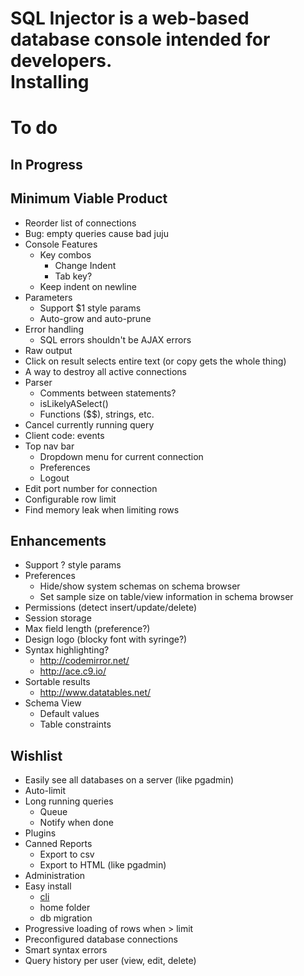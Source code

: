 SQL Injector is a web-based database console intended for developers.  
Installing
==========

To do
====
## In Progress

## Minimum Viable Product

* Reorder list of connections
* Bug: empty queries cause bad juju
* Console Features
  * Key combos
    * Change Indent
    * Tab key?
  * Keep indent on newline
* Parameters
  * Support $1 style params
  * Auto-grow and auto-prune
* Error handling
  * SQL errors shouldn't be AJAX errors
* Raw output
* Click on result selects entire text (or copy gets the whole thing)
* A way to destroy all active connections
* Parser
  * Comments between statements?
  * isLikelyASelect()
  * Functions ($$), strings, etc.
* Cancel currently running query
* Client code: events
* Top nav bar
  * Dropdown menu for current connection
  * Preferences
  * Logout
* Edit port number for connection
* Configurable row limit
* Find memory leak when limiting rows

## Enhancements

* Support ? style params
* Preferences
  * Hide/show system schemas on schema browser
  * Set sample size on table/view information in schema browser
* Permissions (detect insert/update/delete)
* Session storage
* Max field length (preference?)
* Design logo (blocky font with syringe?)
* Syntax highlighting?
  * http://codemirror.net/
  * http://ace.c9.io/
* Sortable results
  * http://www.datatables.net/
* Schema View
  * Default values
  * Table constraints

## Wishlist  
* Easily see all databases on a server (like pgadmin)
* Auto-limit
* Long running queries
  * Queue
  * Notify when done
* Plugins
* Canned Reports
  * Export to csv
  * Export to HTML (like pgadmin)
* Administration
* Easy install
  * [cli](https://github.com/rlidwka/sinopia/blob/master/lib/cli.js)
  * home folder
  * db migration
* Progressive loading of rows when > limit
* Preconfigured database connections
* Smart syntax errors
* Query history per user (view, edit, delete)
